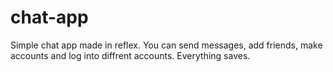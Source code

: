 # chat-app
 
Simple chat app made in reflex. You can send messages, add friends, make accounts and log into diffrent accounts. Everything saves.
